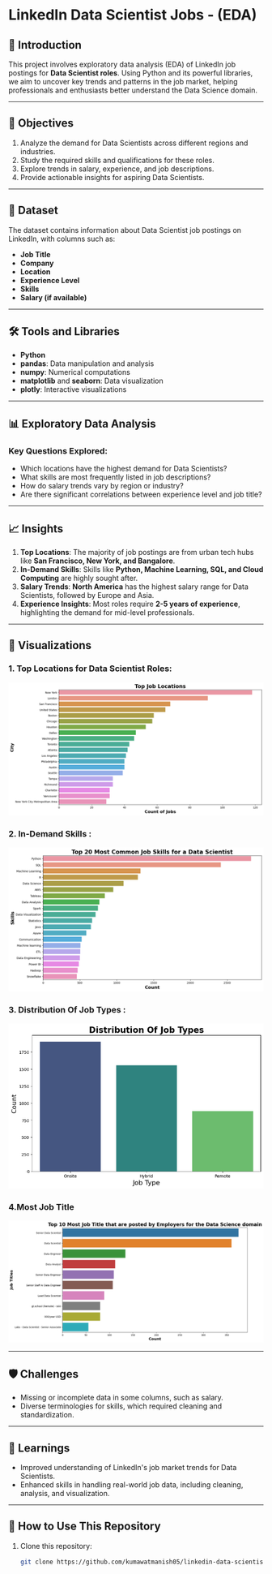 # LinkedIn Data Scientist Jobs - (EDA)

## 📜 Introduction
This project involves exploratory data analysis (EDA) of LinkedIn job postings for **Data Scientist roles**. Using Python and its powerful libraries, we aim to uncover key trends and patterns in the job market, helping professionals and enthusiasts better understand the Data Science domain.

---

## 🎯 Objectives
1. Analyze the demand for Data Scientists across different regions and industries.
2. Study the required skills and qualifications for these roles.
3. Explore trends in salary, experience, and job descriptions.
4. Provide actionable insights for aspiring Data Scientists.

---

## 📂 Dataset
The dataset contains information about Data Scientist job postings on LinkedIn, with columns such as:
- **Job Title**
- **Company**
- **Location**
- **Experience Level**
- **Skills**
- **Salary (if available)**

---

## 🛠️ Tools and Libraries
- **Python**
- **pandas**: Data manipulation and analysis
- **numpy**: Numerical computations
- **matplotlib** and **seaborn**: Data visualization
- **plotly**: Interactive visualizations

---

## 📊 Exploratory Data Analysis
### Key Questions Explored:
- Which locations have the highest demand for Data Scientists?
- What skills are most frequently listed in job descriptions?
- How do salary trends vary by region or industry?
- Are there significant correlations between experience level and job title?

---

## 📈 Insights
1. **Top Locations**: The majority of job postings are from urban tech hubs like **San Francisco, New York, and Bangalore**.
2. **In-Demand Skills**: Skills like **Python, Machine Learning, SQL, and Cloud Computing** are highly sought after.
3. **Salary Trends**: **North America** has the highest salary range for Data Scientists, followed by Europe and Asia.
4. **Experience Insights**: Most roles require **2-5 years of experience**, highlighting the demand for mid-level professionals.

---

## 🌟 Visualizations
### 1. Top Locations for Data Scientist Roles:
![Top Locations](https://github.com/kumawatmanish05/LinkedIn_Data_Jobs/blob/main/Images/download.png)

### 2. In-Demand Skills :
![In-Demand Skills](https://github.com/kumawatmanish05/LinkedIn_Data_Jobs/blob/main/Images/download%20(1).png)

### 3. Distribution Of Job Types :
![Job Types](https://github.com/kumawatmanish05/LinkedIn_Data_Jobs/blob/main/Images/download%20(2).png)

### 4.Most Job Title
![Job Title](https://github.com/kumawatmanish05/LinkedIn_Data_Jobs/blob/main/Images/download%20(3).png)

---

## 🛡️ Challenges
- Missing or incomplete data in some columns, such as salary.
- Diverse terminologies for skills, which required cleaning and standardization.

---

## 🧠 Learnings
- Improved understanding of LinkedIn's job market trends for Data Scientists.
- Enhanced skills in handling real-world job data, including cleaning, analysis, and visualization.

---

## 📜 How to Use This Repository
1. Clone this repository:
   ```bash
   git clone https://github.com/kumawatmanish05/linkedin-data-scientist-jobs-eda.git
